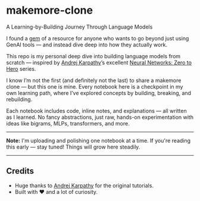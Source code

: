 # makemore-clone

A Learning-by-Building Journey Through Language Models

I found a [gem](https://www.youtube.com/playlist?list=PLAqhIrjkxbuWI23v9cThsA9GvCAUhRvKZ) of a resource for anyone who wants to go beyond just using GenAI tools — and instead dive deep into how they actually work.

This repo is my personal deep dive into building language models from scratch — inspired by [Andrej Karpathy](https://www.youtube.com/@AndrejKarpathy)’s excellent [Neural Networks: Zero to Hero](https://www.youtube.com/playlist?list=PLAqhIrjkxbuWI23v9cThsA9GvCAUhRvKZ) series.

I know I’m not the first (and definitely not the last) to share a makemore clone — but this one is mine. Every notebook here is a checkpoint in my own learning path, where I’ve explored concepts by building, breaking, and rebuilding.

Each notebook includes code, inline notes, and explanations — all written as I learned. No fancy abstractions, just raw, hands-on experimentation with ideas like bigrams, MLPs, transformers, and more.

---

**Note:** I'm uploading and polishing one notebook at a time. If you're reading this early — stay tuned! Things will grow here steadily.

---

## Credits

- Huge thanks to [Andrej Karpathy](https://github.com/karpathy) for the original tutorials.
- Built with ❤️ and a lot of curiosity.


